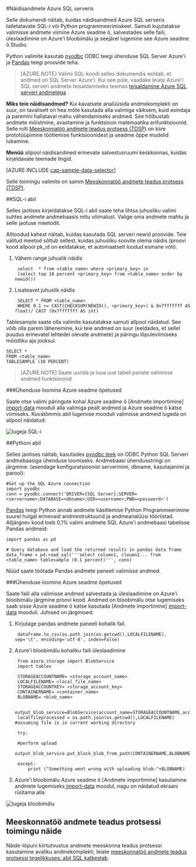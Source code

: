 <properties 
    pageTitle="Näidisandmed Azure SQL serveri | Microsoft Azure'i" 
    description="Näidisandmete Azure SQL serveris" 
    services="machine-learning" 
    documentationCenter="" 
    authors="bradsev" 
    manager="jhubbard" 
    editor="cgronlun" />

<tags 
    ms.service="machine-learning" 
    ms.workload="data-services" 
    ms.tgt_pltfrm="na" 
    ms.devlang="na" 
    ms.topic="article" 
    ms.date="09/19/2016" 
    ms.author="fashah;garye;bradsev" /> 

#<a name="heading"></a>Näidisandmete Azure SQL serveris


Selle dokumendi näitab, kuidas näidisandmed Azure SQL serveris talletatavate SQL-i või Python programmeerimiskeel. Samuti kujutatakse valimisse andmete viimine Azure seadme õ, salvestades selle faili, üleslaadimine on Azure'i bloobimälu ja seejärel lugemine see Azure seadme õ Studio.

Python valimite kasutab [pyodbc](https://code.google.com/p/pyodbc/) ODBC teegi ühenduse SQL Server Azure'i ja [Pandas](http://pandas.pydata.org/) teegi proovide teha.

>[AZURE.NOTE] Valimi SQL-koodi selles dokumendis eeldab, et andmed on SQL Server Azure'i. Kui see pole, vaadake leiate Azure'i SQL serveri andmete teisaldamiseks teemas [teisaldamine Azure SQL serveri andmetega](machine-learning-data-science-move-sql-server-virtual-machine.md) .

**Miks teie näidisandmed?**
Kui kavatsete analüüsida andmekomplekti on suur, on tavaliselt on hea mõte kasutada alla valimiga väiksem, kuid esindaja ja paremini hallataval mahu vähendamiseks andmed. See hõlbustab andmete mõistmine, avastamine ja funktsioon matemaatika erifunktsioonid. Selle rolli [Meeskonnatöö andmete teadus protsess (TDSP)](https://azure.microsoft.com/documentation/learning-paths/cortana-analytics-process/) on kiire prototüüpimine töötlemise funktsioonidest ja seadme õppe mudelid lubamine.

**Menüü** allpool näidisandmed erinevate salvestusruumi keskkonnas, kuidas kirjeldavate teemade lingid. 

[AZURE.INCLUDE [cap-sample-data-selector](../../includes/cap-sample-data-selector.md)]

Selle toimingu valimite on samm [Meeskonnatöö andmete teadus protsess (TDSP)](https://azure.microsoft.com/documentation/learning-paths/cortana-analytics-process/).

##<a name="SQL"></a>SQL-i abil

Selles jaotises kirjeldatakse SQL-i abil saate teha lihtsa juhusliku valimi suhtes andmete andmebaasis mitu võimalust. Valige oma andmete mahtu ja selle jaotuse meetodit.

Alltoodud kahest näitab, kuidas kasutada SQL serveri newid proovide. Teie valitud meetod sõltub sellest, kuidas juhusliku soovite olema näidis (proovi kood allpool pk_id on eeldatakse, et automaatselt loodud esmane võti).

1. Vähem range juhuslik näidis

        select  * from <table_name> where <primary_key> in 
        (select top 10 percent <primary_key> from <table_name> order by newid())

2. Lisateavet juhuslik näidis 

        SELECT * FROM <table_name>
        WHERE 0.1 >= CAST(CHECKSUM(NEWID(), <primary_key>) & 0x7fffffff AS float)/ CAST (0x7fffffff AS int)

Tablesample saate olla valimite kasutatakse samuti allpool näidatud. See võib olla parem lähenemine, kui teie andmed on suur (eeldades, et sellel puudus erinevatel lehtedel olevate andmete) ja päringu lõpuleviimiseks mõistliku aja jooksul.

    SELECT *
    FROM <table_name> 
    TABLESAMPLE (10 PERCENT)

>[AZURE.NOTE] Saate uurida ja luua uue tabeli panete valimisse andmed funktsioonid


###<a name="sql-aml"></a>Ühenduse loomine Azure seadme õpetused

Saate otse valimi päringute kohal Azure seadme õ [Andmete importimine] [ import-data] mooduli alla valimiga pealt andmed ja Azure seadme õ katse viimiseks. Kuvatõmmis abil lugemise mooduli valimisse andmeid lugeda on allpool näidatud:
   
![lugeja SQL-i][1]

##<a name="python"></a>Pythoni abil 

Selles jaotises näitab, kasutades [pyodbc teek](https://code.google.com/p/pyodbc/) on ODBC Python SQL Serveri andmebaasiga ühenduse loomiseks. Andmebaasi ühendusstringi on järgmine: (asendage konfiguratsioonist serverinimi, dbname, kasutajanimi ja parool):

    #Set up the SQL Azure connection
    import pyodbc   
    conn = pyodbc.connect('DRIVER={SQL Server};SERVER=<servername>;DATABASE=<dbname>;UID=<username>;PWD=<password>')

[Pandas](http://pandas.pydata.org/) teegi Python annab andmete käsitlemise Python Programmeerimine suurel hulgal erinevaid andmestruktuurid ja andmeanalüüsi tööriistad. Alljärgnev kood loeb 0,1% valimi andmete SQL Azure'i andmebaasi tabelisse Pandas andmeid:

    import pandas as pd

    # Query database and load the returned results in pandas data frame
    data_frame = pd.read_sql('''select column1, cloumn2... from <table_name> tablesample (0.1 percent)''', conn)

Nüüd saate töötada Pandas andmete paneeli valimisse andmed. 

###<a name="python-aml"></a>Ühenduse loomine Azure seadme õpetused

Saate faili alla valimisse andmed salvestada ja üleslaadimine on Azure'i bloobimälu järgmine proovi kood. Andmed on bloobimälu otse lugemiseks saab sisse Azure seadme õ katse kasutada [Andmete importimine] [ import-data] mooduli. Juhised on järgmised: 

1. Kirjutage pandas andmete paneeli kohalik fail.

        dataframe.to_csv(os.path.join(os.getcwd(),LOCALFILENAME), sep='\t', encoding='utf-8', index=False)

2. Azure'i bloobimälu kohaliku faili üleslaadimine

        from azure.storage import BlobService
        import tables

        STORAGEACCOUNTNAME= <storage_account_name>
        LOCALFILENAME= <local_file_name>
        STORAGEACCOUNTKEY= <storage_account_key>
        CONTAINERNAME= <container_name>
        BLOBNAME= <blob_name>

        output_blob_service=BlobService(account_name=STORAGEACCOUNTNAME,account_key=STORAGEACCOUNTKEY)    
        localfileprocessed = os.path.join(os.getcwd(),LOCALFILENAME) #assuming file is in current working directory
        
        try:
       
        #perform upload
        output_blob_service.put_block_blob_from_path(CONTAINERNAME,BLOBNAME,localfileprocessed)
        
        except:         
            print ("Something went wrong with uploading blob:"+BLOBNAME)

3. Azure'i bloobimälu Azure seadme õ [Andmete importimine] kasutamine andmete lugemiseks[ import-data] moodul, nagu on näidatud ekraani rüütama alla:
 
![lugeja bloobimälu][2]

## <a name="the-team-data-science-process-in-action-example"></a>Meeskonnatöö andmete teadus protsessi toimingu näide

Näide-lõpuni kiirtutvustus andmete meeskonna teadus protsessi kasutamine avaliku andmekomplekti, leiate [meeskonnatöö andmete teadus protsessi tegelikkuses: abil SQL katkestab](machine-learning-data-science-process-sql-walkthrough.md).

[1]: ./media/machine-learning-data-science-sample-sql-server-virtual-machine/reader_database.png
[2]: ./media/machine-learning-data-science-sample-sql-server-virtual-machine/reader_blob.png

 [import-data]: https://msdn.microsoft.com/library/azure/4e1b0fe6-aded-4b3f-a36f-39b8862b9004/
